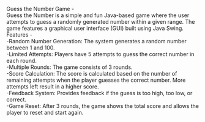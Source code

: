 Guess the Number Game -
<br>
Guess the Number is a simple and fun Java-based game where the user attempts to guess a randomly generated number within a given range. The game features a graphical user interface (GUI) built using Java Swing.
<br>
Features -
<br>
-Random Number Generation: The system generates a random number between 1 and 100.
<br>
-Limited Attempts: Players have 5 attempts to guess the correct number in each round.
<br>
-Multiple Rounds: The game consists of 3 rounds.
<br>
-Score Calculation: The score is calculated based on the number of remaining attempts when the player guesses the correct number. More attempts left result in a higher score.
<br>
-Feedback System: Provides feedback if the guess is too high, too low, or correct.
<br>
-Game Reset: After 3 rounds, the game shows the total score and allows the player to reset and start again.
